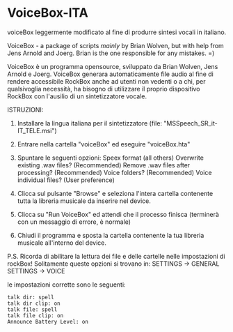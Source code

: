 # VoiceBox-ITA
voiceBox leggermente modificato al fine di produrre sintesi vocali in italiano.

VoiceBox - a package of scripts _mainly_ by Brian Wolven, but with help from
	    Jens Arnold and Joerg. Brian is the one responsible for any
	    mistakes. =)
      
VoiceBox è un programma opensource, sviluppato da Brian Wolven, Jens Arnold e Joerg.
VoiceBox generara automaticamente file audio al fine di rendere accessibile RockBox anche ad utenti non vedenti o a chi,
per qualsivoglia necessità, ha bisogno di utilizzare il proprio dispositivo RockBox con l'ausilio di un sintetizzatore vocale.


ISTRUZIONI:

1. Installare la lingua italiana per il sintetizzatore (file: "MSSpeech_SR_it-IT_TELE.msi")

2. Entrare nella cartella "voiceBox" ed eseguire "voiceBox.hta"

3. Spuntare le seguenti opzioni:
  Speex format (all others)
  Overwrite existing .wav files? (Recommended)
  Remove .wav files after processing? (Recommended)
  Voice folders? (Recommended)
  Voice individual files? (User preference)
  
4. Clicca sul pulsante "Browse" e seleziona l'intera cartella contenente tutta la libreria musicale da inserire nel device.

5. Clicca su "Run VoiceBox" ed attendi che il processo finisca (terminerà con un messaggio di errore, è normale)

6. Chiudi il programma e sposta la cartella contenente la tua libreria musicale all'interno del device.


P.S.
  Ricorda di abilitare la lettura dei file e delle cartelle nelle impostazioni di rockBox! 
  Solitamente queste opzioni si trovano in: SETTINGS -> GENERAL SETTINGS -> VOICE
  
  le impostazioni corrette sono le seguenti:
    
    talk dir: spell
    talk dir clip: on
    talk file: spell
    talk file clip: on
    Announce Battery Level: on
